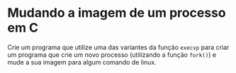 # Mudando a imagem de um processo em C

Crie um programa que utilize uma das variantes da função ``` execvp ``` para criar um programa que crie um novo processo (utilizando a função ``` fork() ```) e mude a sua imagem para algum comando de linux.